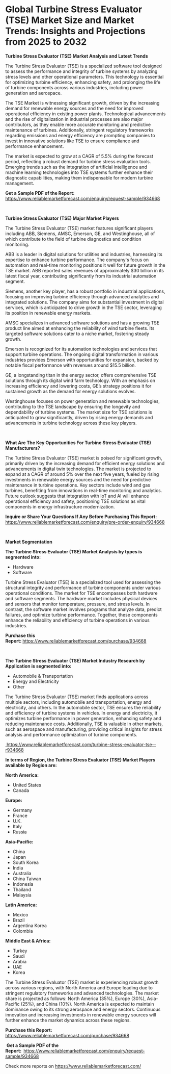 <p><h1>Global Turbine Stress Evaluator (TSE) Market Size and Market Trends: Insights and Projections from 2025 to 2032</h1></p><p><strong>Turbine Stress Evaluator (TSE) Market Analysis and Latest Trends</strong></p>
<p><p>The Turbine Stress Evaluator (TSE) is a specialized software tool designed to assess the performance and integrity of turbine systems by analyzing stress levels and other operational parameters. This technology is essential for optimizing turbine efficiency, enhancing safety, and prolonging the life of turbine components across various industries, including power generation and aerospace. </p><p>The TSE Market is witnessing significant growth, driven by the increasing demand for renewable energy sources and the need for improved operational efficiency in existing power plants. Technological advancements and the rise of digitalization in industrial processes are also major contributors, as they enable more accurate monitoring and predictive maintenance of turbines. Additionally, stringent regulatory frameworks regarding emissions and energy efficiency are prompting companies to invest in innovative solutions like TSE to ensure compliance and performance enhancement.</p><p>The market is expected to grow at a CAGR of 5.5% during the forecast period, reflecting a robust demand for turbine stress evaluation tools. Emerging trends such as the integration of artificial intelligence and machine learning technologies into TSE systems further enhance their diagnostic capabilities, making them indispensable for modern turbine management.</p></p>
<p><strong>Get a Sample PDF of the Report:&nbsp;</strong> <a href="https://www.reliablemarketforecast.com/enquiry/request-sample/934668?utm_campaign=3091&utm_medium=2&utm_source=Github&utm_content=ia&utm_term=11042025&utm_id=turbine-stress-evaluator-tse">https://www.reliablemarketforecast.com/enquiry/request-sample/934668</a></p>
<p>&nbsp;</p>
<p><strong>Turbine Stress Evaluator (TSE) Major Market Players</strong></p>
<p><p>The Turbine Stress Evaluator (TSE) market features significant players including ABB, Siemens, AMSC, Emerson, GE, and Westinghouse, all of which contribute to the field of turbine diagnostics and condition monitoring.</p><p>ABB is a leader in digital solutions for utilities and industries, harnessing its expertise to enhance turbine performance. The company's focus on automation and real-time monitoring positions it well for future growth in the TSE market. ABB reported sales revenues of approximately $30 billion in its latest fiscal year, contributing significantly from its industrial automation segment.</p><p>Siemens, another key player, has a robust portfolio in industrial applications, focusing on improving turbine efficiency through advanced analytics and integrated solutions. The company aims for substantial investment in digital services, which is anticipated to drive growth in the TSE sector, leveraging its position in renewable energy markets.</p><p>AMSC specializes in advanced software solutions and has a growing TSE product line aimed at enhancing the reliability of wind turbine fleets. Its targeted software solutions cater to a niche market, fostering steady growth.</p><p>Emerson is recognized for its automation technologies and services that support turbine operations. The ongoing digital transformation in various industries provides Emerson with opportunities for expansion, backed by notable fiscal performance with revenues around $15.5 billion.</p><p>GE, a longstanding titan in the energy sector, offers comprehensive TSE solutions through its digital wind farm technology. With an emphasis on increasing efficiency and lowering costs, GE’s strategy positions it for sustained growth as the demand for energy solutions evolves.</p><p>Westinghouse focuses on power generation and renewable technologies, contributing to the TSE landscape by ensuring the longevity and dependability of turbine systems. The market size for TSE solutions is anticipated to grow significantly, driven by rising energy demands and advancements in turbine technology across these key players.</p></p>
<p>&nbsp;</p>
<p><strong>What Are The Key Opportunities For Turbine Stress Evaluator (TSE) Manufacturers?</strong></p>
<p><p>The Turbine Stress Evaluator (TSE) market is poised for significant growth, primarily driven by the increasing demand for efficient energy solutions and advancements in digital twin technologies. The market is projected to expand at a CAGR of around 5% over the next five years, fueled by rising investments in renewable energy sources and the need for predictive maintenance in turbine operations. Key sectors include wind and gas turbines, benefiting from innovations in real-time monitoring and analytics. Future outlook suggests that integration with IoT and AI will enhance operational efficiency and safety, positioning TSE solutions as vital components in energy infrastructure modernization.</p></p>
<p><strong>Inquire or Share Your Questions If Any Before Purchasing This Report:</strong> <a href="https://www.reliablemarketforecast.com/enquiry/pre-order-enquiry/934668?utm_campaign=3091&utm_medium=2&utm_source=Github&utm_content=ia&utm_term=11042025&utm_id=turbine-stress-evaluator-tse">https://www.reliablemarketforecast.com/enquiry/pre-order-enquiry/934668</a></p>
<p>&nbsp;</p>
<p><strong>Market Segmentation</strong></p>
<p><strong>The Turbine Stress Evaluator (TSE) Market Analysis by types is segmented into:</strong></p>
<p><ul><li>Hardware</li><li>Software</li></ul></p>
<p><p>Turbine Stress Evaluator (TSE) is a specialized tool used for assessing the structural integrity and performance of turbine components under various operational conditions. The market for TSE encompasses both hardware and software segments. The hardware market includes physical devices and sensors that monitor temperature, pressure, and stress levels. In contrast, the software market involves programs that analyze data, predict failures, and optimize turbine performance. Together, these components enhance the reliability and efficiency of turbine operations in various industries.</p></p>
<p><strong>Purchase this Report:&nbsp;</strong><a href="https://www.reliablemarketforecast.com/purchase/934668?utm_campaign=3091&utm_medium=2&utm_source=Github&utm_content=ia&utm_term=11042025&utm_id=turbine-stress-evaluator-tse">https://www.reliablemarketforecast.com/purchase/934668</a></p>
<p>&nbsp;</p>
<p><strong>The Turbine Stress Evaluator (TSE) Market Industry Research by Application is segmented into:</strong></p>
<p><ul><li>Automobile & Transportation</li><li>Energy and Electricity</li><li>Other</li></ul></p>
<p><p>The Turbine Stress Evaluator (TSE) market finds applications across multiple sectors, including automobile and transportation, energy and electricity, and others. In the automobile sector, TSE ensures the reliability and efficiency of turbine systems in vehicles. In energy and electricity, it optimizes turbine performance in power generation, enhancing safety and reducing maintenance costs. Additionally, TSE is valuable in other markets, such as aerospace and manufacturing, providing critical insights for stress analysis and performance optimization of turbine components.</p></p>
<p><a href="https://www.reliablemarketforecast.com/turbine-stress-evaluator-tse--r934668?utm_campaign=3091&utm_medium=2&utm_source=Github&utm_content=ia&utm_term=11042025&utm_id=turbine-stress-evaluator-tse">&nbsp;https://www.reliablemarketforecast.com/turbine-stress-evaluator-tse--r934668</a></p>
<p><strong>In terms of Region, the Turbine Stress Evaluator (TSE) Market Players available by Region are:</strong></p>
<p>
    <p> <strong> North America: </strong>
        <ul>
            <li>United States</li>
            <li>Canada</li>
        </ul>
        </p> 
    <p> <strong> Europe: </strong>
        <ul>
            <li>Germany</li>
            <li>France</li>
            <li>U.K.</li>
            <li>Italy</li>
            <li>Russia</li>
        </ul>
        </p> 
    <p> <strong> Asia-Pacific: </strong>
        <ul>
            <li>China</li>
            <li>Japan</li>
            <li>South Korea</li>
            <li>India</li>
            <li>Australia</li>
            <li>China Taiwan</li>
            <li>Indonesia</li>
            <li>Thailand</li>
            <li>Malaysia</li>
        </ul>
        </p> 
    <p> <strong> Latin America: </strong>
        <ul>
            <li>Mexico</li>
            <li>Brazil</li>
            <li>Argentina Korea</li>
            <li>Colombia</li>
        </ul>
        </p> 
    <p> <strong> Middle East & Africa: </strong>
        <ul>
            <li>Turkey</li>
            <li>Saudi</li>
            <li>Arabia</li>
            <li>UAE</li>
            <li>Korea</li>
        </ul>
    </p>
    </p>
<p><p>The Turbine Stress Evaluator (TSE) market is experiencing robust growth across various regions, with North America and Europe leading due to stringent regulatory frameworks and advanced technologies. The market share is projected as follows: North America (35%), Europe (30%), Asia-Pacific (25%), and China (10%). North America is expected to maintain dominance owing to its strong aerospace and energy sectors. Continuous innovation and increasing investments in renewable energy sources will further enhance the market dynamics across these regions.</p></p>
<p><strong>Purchase this Report: </strong><a href="https://www.reliablemarketforecast.com/purchase/934668?utm_campaign=3091&utm_medium=2&utm_source=Github&utm_content=ia&utm_term=11042025&utm_id=turbine-stress-evaluator-tse">https://www.reliablemarketforecast.com/purchase/934668</a></p>
<p>&nbsp;<strong>Get a Sample PDF of the Report:&nbsp;&nbsp;</strong><a href="https://www.reliablemarketforecast.com/enquiry/request-sample/934668?utm_campaign=3091&utm_medium=2&utm_source=Github&utm_content=ia&utm_term=11042025&utm_id=turbine-stress-evaluator-tse">https://www.reliablemarketforecast.com/enquiry/request-sample/934668</a></p>
<p><strong></strong></p>
<p>Check more reports on <a href="https://www.reliablemarketforecast.com/?utm_campaign=3091&utm_medium=2&utm_source=Github&utm_content=ia&utm_term=11042025&utm_id=turbine-stress-evaluator-tse">https://www.reliablemarketforecast.com/</a></p>